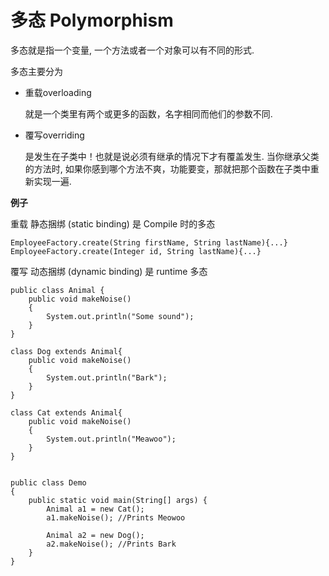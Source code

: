 # 多态 Polymorphism

多态就是指一个变量, 一个方法或者一个对象可以有不同的形式.

多态主要分为

* 重载overloading


    就是一个类里有两个或更多的函数，名字相同而他们的参数不同.

* 覆写overriding


    是发生在子类中！也就是说必须有继承的情况下才有覆盖发生. 当你继承父类的方法时, 如果你感到哪个方法不爽，功能要变，那就把那个函数在子类中重新实现一遍.

**例子**

重载 静态捆绑 (static binding) 是 Compile 时的多态

    EmployeeFactory.create(String firstName, String lastName){...}
    EmployeeFactory.create(Integer id, String lastName){...}

覆写 动态捆绑 (dynamic binding) 是 runtime 多态

    public class Animal {
        public void makeNoise()
        {
            System.out.println("Some sound");
        }
    }

    class Dog extends Animal{
        public void makeNoise()
        {
            System.out.println("Bark");
        }
    }

    class Cat extends Animal{
        public void makeNoise()
        {
            System.out.println("Meawoo");
        }
    }


    public class Demo
    {
        public static void main(String[] args) {
            Animal a1 = new Cat();
            a1.makeNoise(); //Prints Meowoo

            Animal a2 = new Dog();
            a2.makeNoise(); //Prints Bark
        }
    }

